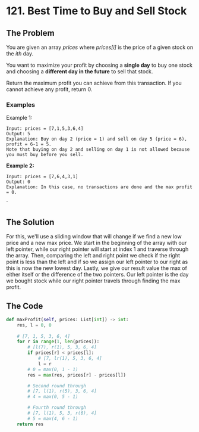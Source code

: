 # 121. Best Time to Buy and Sell Stock

## **The Problem**
You are given an array *prices* where *prices[i]* is the price of a given stock on the *ith* day.

You want to maximize your profit by choosing a **single day** to buy one stock and choosing a **different day in the future** to sell that stock.

Return the maximum profit you can achieve from this transaction. If you cannot achieve any profit, return 0.

### **Examples**
Example 1:
```
Input: prices = [7,1,5,3,6,4]
Output: 5
Explanation: Buy on day 2 (price = 1) and sell on day 5 (price = 6), profit = 6-1 = 5.
Note that buying on day 2 and selling on day 1 is not allowed because you must buy before you sell.
```
**Example 2:**
```
Input: prices = [7,6,4,3,1]
Output: 0
Explanation: In this case, no transactions are done and the max profit = 0.
```
`

## **The Solution**
For this, we'll use a sliding window that will change if we find a new low price and a new max price.
We start in the beginning of the array with our left pointer, while our right pointer will start at index 1 and traverse through the array. Then, comparing the left and right point we check if the right point is less than the left and if so we assign our left pointer to our right as this is now the new lowest day. Lastly, we give our result value the max of either itself or the difference of the two pointers.
Our left pointer is the day we bought stock while our right pointer travels through finding the max profit.


## **The Code**

```python
def maxProfit(self, prices: List[int]) -> int:
    res, l = 0, 0
    
    # [7, 1, 5, 3, 6, 4]
    for r in range(1, len(prices)):
        # [l(7), r(1), 5, 3, 6, 4]
        if prices[r] < prices[l]:
            # [7, lr(1), 5, 3, 6, 4]
            l = r
        # 0 = max(0, 1 - 1)
        res = max(res, prices[r] - prices[l])

        # Second round through
        # [7, l(1), r(5), 3, 6, 4]
        # 4 = max(0, 5 - 1)

        # Fourth round through
        # [7, l(1), 5, 3, r(6), 4]
        # 5 = max(4, 6 - 1)
    return res
```
